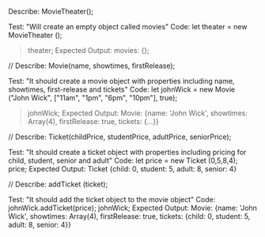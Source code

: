 Describe: MovieTheater();

Test: "Will create an empty object called movies"
Code: let theater = new MovieTheater ();
>theater;
Expected Output: movies: {};


//
Describe: Movie(name, showtimes, firstRelease);

Test: "It should create a movie object with properties including name, showtimes, first-release and tickets"
Code: let johnWick = new Movie ("John Wick", ["11am", "1pm", "6pm", "10pm"], true);
>johnWick;
Expected Output: Movie: {name: 'John Wick', showtimes: Array(4), firstRelease: true, tickets: {…}}


//
Describe: Ticket(childPrice, studentPrice, adultPrice, seniorPrice);

Test: "It should create a ticket object with properties including pricing for child, student, senior and adult"
Code: let price = new Ticket (0,5,8,4);
price;
Expected Output: Ticket {child: 0, student: 5, adult: 8, senior: 4}


//
Describe: addTicket (ticket);

Test: "It should add the ticket object to the movie object"
Code: johnWick.addTicket(price);
johnWick;
Expected Output: Movie: {name: 'John Wick', showtimes: Array(4), firstRelease: true, tickets: {child: 0, student: 5, adult: 8, senior: 4}}

